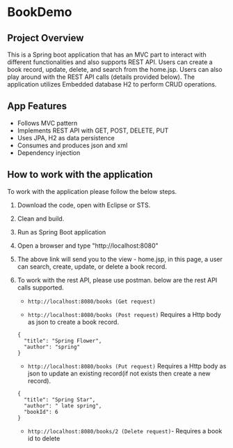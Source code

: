 # BookDemo

## Project Overview
This is a Spring boot application that has an MVC part to interact with different functionalities and also supports REST API. Users can create a book record, update, delete, and search from the home.jsp. Users can also play around with the REST API calls (details provided below). The application utilizes Embedded database H2 to perform CRUD operations.

## App Features
- Follows MVC pattern 
- Implements REST API with GET, POST, DELETE, PUT
- Uses JPA, H2 as data persistence
- Consumes and produces json and xml
- Dependency injection

## How to work with the application
To work with the application please follow the below steps.

1. Download the code, open with Eclipse or STS.
2. Clean and build.
3. Run as Spring Boot application
4. Open a browser and type "http://localhost:8080"
5. The above link will send you to the view - home.jsp, in this page, a user can search, create, update, or delete a book record.
6. To work with the rest API, please use postman. below are the rest API  calls supported.
	* `http://localhost:8080/books (Get request)`

	* `http://localhost:8080/books (Post request)`
	Requires a Http body as json to create a book record.
   ```
   { 
   	 "title": "Spring Flower",
     "author": "spring"
   }
    ```

    * `http://localhost:8080/books (Put request)`
    Requires a Http body as json to update an existing record(if not exists then create a new record).
   ```
   {
     "title": "Spring Star",
     "author": " late spring",
     "bookId": 6
   }
    ```
     * `http://localhost:8080/books/2 (Delete request)`- Requires a book id to delete








